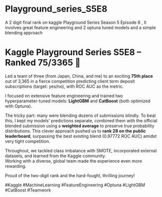 # Playground_series_S5E8
A 2 digit final rank on kaggle Playground Series Season 5 Episode 8 , It involves great feature engineering and 2 optuna tuned models and a simple blending approach 


# Kaggle Playground Series S5E8 – Ranked 75/3365 🎉

Led a team of three (from Japan, China, and me) to an exciting **75th place** out of 3,365 in a fierce competition predicting client term deposit subscriptions (target: yes/no), with ROC AUC as the metric.

I focused on extensive feature engineering and trained two hyperparameter-tuned models: **LightGBM** and **CatBoost** (both optimized with Optuna).

The tricky part: many were blending dozens of submissions blindly. To beat this, I kept my models' predictions separate, combined them with the official blended submission using a **weighted average** to preserve true probability distributions. This clever approach pushed us to **rank 28 on the public leaderboard**, surpassing the best existing blend (0.97772 ROC AUC) amidst very tight competition.

Throughout, we tackled class imbalance with SMOTE, incorporated external datasets, and learned from the Kaggle community.  
Working with a diverse, global team made the experience even more rewarding.

Proud of the two-digit rank and the hard-fought, thrilling journey!

#Kaggle #MachineLearning #FeatureEngineering #Optuna #LightGBM #CatBoost #Teamwork
